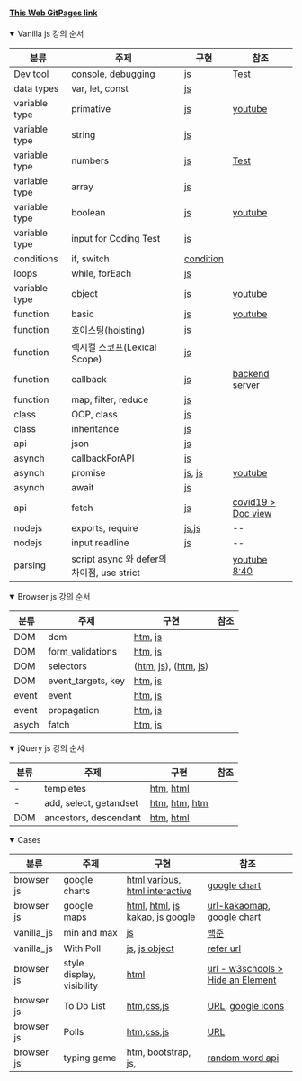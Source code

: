 #### [This Web GitPages link](https://yojulab.github.io/learn_javascripts/)

<details open>
<summary>Vanilla js 강의 순서</summary>

|분류|주제|구현|참조|
|--|--|--|--|
|Dev tool|console, debugging|[js](./docs/vanilla_js/prints.js)|[Test](https://www.acmicpc.net/problem/10171)|
|data types|var, let, const|[js](./docs/vanilla_js/variables/variable_type.js)||
|variable type|primative|[js](./docs/vanilla_js/variables/variable_type.js)|[youtube](https://youtu.be/__Zz17_5FRU)|
|variable type|string|[js](./docs/vanilla_js/variables/strings.js)||
|variable type|numbers|[js](./docs/vanilla_js/variables/numbers.js)|[Test](https://www.acmicpc.net/problem/10869)|
|variable type|array|[js](./docs/vanilla_js/variables/arrays.js)||
|variable type|boolean|[js](./docs/vanilla_js/variables/booleans.js)|[youtube](https://youtu.be/SswrP0JLNGY)|
|variable type|input for Coding Test|[js](./docs/vanilla_js/variables/inputs.js)||
|conditions|if, switch|[condition](./docs/vanilla_js/conditions/conditions.js)||
|loops|while, forEach|[js](./docs/vanilla_js/loops/loops.js)||
|variable type|object|[js](./docs/vanilla_js/variables/objects.js)|[youtube](https://youtu.be/__Zz17_5FRU)|
|function|basic|[js](./docs/vanilla_js/functions/functions.js)|[youtube](https://youtu.be/-cAPq25P-68)|
|function|호이스팅(hoisting)|[js](./docs/vanilla_js/functions/functions.js)||
|function|렉시컬 스코프(Lexical Scope)|[js](./docs/vanilla_js/functions/functions.js)||
|function|callback|[js](./docs/vanilla_js/functions/callback.js)|[backend server](https://www.npmjs.com/package/json-server)|
|function|map, filter, reduce|[js](./docs/vanilla_js/functions/map_filter_reduce.js)||
|class|OOP, class|[js](./docs/vanilla_js/classes/OOP.js)||
|class|inheritance|[js](./docs/vanilla_js/classes/inheritance.js)||
|api|json|[js](./docs/vanilla_js/apis/jsons.js)||
|asynch|callbackForAPI|[js](./docs/vanilla_js/apis/callbackForAPI.js)||
|asynch|promise|[js](./docs/vanilla_js/apis/promises.js), [js](./docs/vanilla_js/apis/promisesErrorHanding.js)|[youtube](https://youtu.be/JB_yU6Oe2eE)|
|asynch|await|[js](./docs/vanilla_js/apis/asyncs.js)||
|api|fetch|[js](./docs/vanilla_js/apis/fetchs.js)|[covid19 > Doc view](https://covid19api.com/)|
|nodejs|exports, require|[js](./docs/vanilla_js/nodejs/exports_nodejs.js),[js](./docs/vanilla_js/nodejs/require_nodejs.js) |--|
|nodejs|input readline|[js](./docs/vanilla_js/nodejs/input_with_readline.js) |--|
|parsing|script async 와 defer의 차이점, use strict||[youtube 8:40](https://youtu.be/tJieVCgGzhs)|
</details>

<details open>
<summary>Browser js 강의 순서</summary>
    
|분류|주제|구현|참조|
|--|--|--|--|
|DOM|dom|[htm](./docs/browser_js/doms.html), [js](./docs/browser_js/js/doms.js)||
|DOM|form_validations|[htm](./docs/browser_js/form_validations.html), [js](./docs/browser_js/js/form_validations.js)||
|DOM|selectors|([htm](./docs/browser_js/selectors.html), [js](./docs/browser_js/js/selectors.js)), ([htm](./docs/browser_js/querySelector.html), [js](./docs/browser_js/js/querySelector.js))||
|DOM|event_targets, key|[htm](./docs/browser_js/event_targets.html), [js](./docs/browser_js/js/event_targets.js)||
|event|event|[htm](./docs/browser_js/events.html), [js](./docs/browser_js/js/events.js)||
|event|propagation|[htm](./docs/browser_js/events_propagation.html), [js](./docs/browser_js/js/events.js)||
|asych|fatch|[htm](./docs/browser_js/doms.html), [js](./docs/vanilla_js/apis/fetchs.js)||
</details>

<details open>
<summary>jQuery js 강의 순서</summary>
    
|분류|주제|구현|참조|
|--|--|--|--|
|-|templetes|[htm](./docs/jQuerys/templetes.html), [html](./docs/jQuerys/index.html)||
|-|add, select, getandset|[htm](./docs/jQuerys/adds.html), [htm](./docs/jQuerys/selectors.html), [htm](./docs/jQuerys/getandset_content.html)||
|DOM|ancestors, descendant|[htm](./docs/jQuerys/DOM_ancestors.html), [html](./docs/jQuerys/Dom_descendants.html)||
</details>

<details open>
<summary>Cases</summary>

|분류|주제|구현|참조|
|--|--|--|--|
|browser js|google charts|[html various](./docs/browser_js/cases/charts/charts_google_various.html), [html interactive](./docs/browser_js/cases/charts/charts_google_interactive.html)|[google chart](https://developers.google.com/chart/interactive/docs/gallery)|
|browser js|google maps|[html](./docs/browser_js/cases/maps/maps.html), [html](./docs/browser_js/cases/maps/maps.html), [js kakao](./docs/browser_js/cases/maps/js/maps_kakao.js), [js google](./docs/browser_js/cases/maps/js/maps_google.js)|[url-kakaomap](https://apis.map.kakao.com/web/sample/), [google chart](https://developers.google.com/chart/interactive/docs/gallery)|
|vanilla_js|min and max|[js](./docs/vanilla_js/cases/loops_min_max.js)|[백준](https://www.acmicpc.net/problem/10818)|
|vanilla_js|With Poll|[js](./docs/vanilla_js/cases/javascriptWithPoll.js), [js object](./docs/vanilla_js/cases/javascriptWithPoll_object.js)|[refer url](https://drive.google.com/drive/folders/1IF_3U5OVbPGTtY3_p9k7oaTxuKN4TDC0)|
|browser js|style display, visibility|[html](./docs/browser_js/cases/hide_elements/hide_elements.html)|[url - w3schools > Hide an Element ](https://www.w3schools.com/css/css_display_visibility.asp)|
|browser js|To Do List|[htm](./docs/browser_js/cases/todo_list/todo_list.html),[css](./docs/browser_js/cases/todo_list/css/style_01.css),[js](./docs/browser_js/cases/todo_list/js/todo_list.js)|[URL](https://sanghunoh.github.io/learn_javascripts/docs/browser_js/cases/todo_list/todo_list.html), [google icons](https://fonts.google.com/icons)|
|browser js|Polls|[htm](./docs/browser_js/cases/polls/javascriptWithPoll.html),[css](./docs/browser_js/cases/polls/css/javascriptWithPoll.css),[js](./docs/browser_js/cases/polls/js/javascriptWithPoll.js)|[URL](https://sanghunoh.github.io/learn_javascripts/docs/browser_js/cases/polls/javascriptWithPoll.html)|
|browser js|typing game|htm, bootstrap, js,|[random word api](https://www.wordsapi.com/)|
</details>
